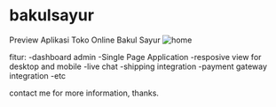 # bakulsayur
Preview Aplikasi Toko Online Bakul Sayur
![home](https://user-images.githubusercontent.com/56844763/232396417-813b43fa-c271-42dc-b54a-6780e9e178a9.png)

fitur:
-dashboard admin
-Single Page Application
-resposive view for desktop and mobile
-live chat
-shipping integration
-payment gateway integration
-etc

contact me for more information, thanks.
